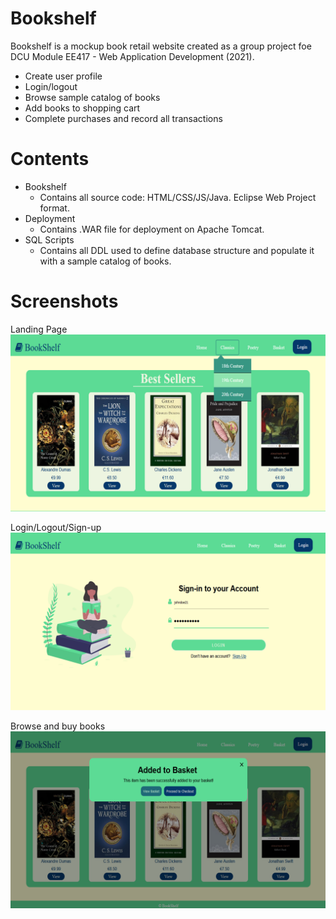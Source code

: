 # Bookshelf

Bookshelf is a mockup book retail website created as a group project foe DCU Module EE417 - Web Application Development (2021).
* Create user profile
* Login/logout
* Browse sample catalog of books
* Add books to shopping cart
* Complete purchases and record all transactions

# Contents
* Bookshelf
    * Contains all source code: HTML/CSS/JS/Java. Eclipse Web Project format.
* Deployment 
    * Contains .WAR file for deployment on Apache Tomcat.
* SQL Scripts
    * Contains all DDL used to define database structure and populate it with a sample catalog of books.

# Screenshots
Landing Page
![alt text](Screenshots/index.png?raw=true)
  
Login/Logout/Sign-up
![alt text](Screenshots/login.png?raw=true)
  
Browse and buy books
![alt text](Screenshots/popup2.png?raw=true)
